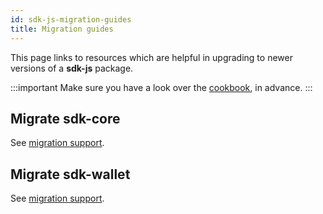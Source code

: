 ```yaml
---
id: sdk-js-migration-guides
title: Migration guides
---
```


[comment]: # (mx-exclude-file)

This page links to resources which are helpful in upgrading to newer versions of a **sdk-js** package.

:::important
Make sure you have a look over the [cookbook](/sdk-and-tools/sdk-js/sdk-js-cookbook), in advance.
:::

## Migrate sdk-core

See [migration support](https://github.com/multiversx/mx-sdk-js-core/issues?q=label:migration).

## Migrate sdk-wallet

See [migration support](https://github.com/multiversx/mx-sdk-js-wallet/issues?q=label:migration).



